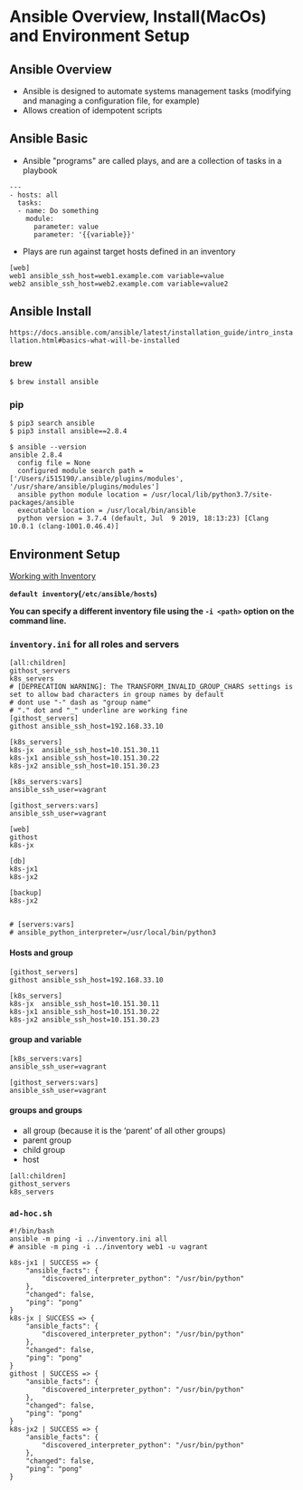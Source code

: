 # Ansible Overview, Install(MacOs) and Environment Setup

## Ansible Overview

* Ansible is designed to automate systems management tasks (modifying and managing a configuration file, for example) 
* Allows creation of idempotent scripts 


## Ansible Basic

* Ansible "programs" are called plays, and are a collection of tasks in a playbook 

```
---
- hosts: all 
  tasks: 
  - name: Do something 
    module: 
      parameter: value 
      parameter: '{{variable}}'
```
 
* Plays are run against target hosts defined in an inventory 

```
[web] 
web1 ansible_ssh_host=web1.example.com variable=value 
web2 ansible_ssh_host=web2.example.com variable=value2
```  
  
## Ansible Install

`https://docs.ansible.com/ansible/latest/installation_guide/intro_installation.html#basics-what-will-be-installed`


### brew

```
$ brew install ansible
```

### pip

```
$ pip3 search ansible
$ pip3 install ansible==2.8.4
```

```
$ ansible --version
ansible 2.8.4
  config file = None
  configured module search path = ['/Users/i515190/.ansible/plugins/modules', '/usr/share/ansible/plugins/modules']
  ansible python module location = /usr/local/lib/python3.7/site-packages/ansible
  executable location = /usr/local/bin/ansible
  python version = 3.7.4 (default, Jul  9 2019, 18:13:23) [Clang 10.0.1 (clang-1001.0.46.4)]
```

## Environment Setup

[Working with Inventory](https://docs.ansible.com/ansible/latest/user_guide/intro_inventory.html)

**`default inventory`(`/etc/ansible/hosts`)**

**You can specify a different inventory file using the `-i <path>` option on the command line.**

### `inventory.ini` for all roles and servers

```
[all:children]
githost_servers
k8s_servers
# [DEPRECATION WARNING]: The TRANSFORM_INVALID_GROUP_CHARS settings is set to allow bad characters in group names by default
# dont use "-" dash as "group name"
# "." dot and "_" underline are working fine
[githost_servers]
githost ansible_ssh_host=192.168.33.10 

[k8s_servers]
k8s-jx  ansible_ssh_host=10.151.30.11
k8s-jx1 ansible_ssh_host=10.151.30.22
k8s-jx2 ansible_ssh_host=10.151.30.23

[k8s_servers:vars]
ansible_ssh_user=vagrant

[githost_servers:vars]
ansible_ssh_user=vagrant

[web]
githost
k8s-jx

[db]
k8s-jx1
k8s-jx2

[backup]
k8s-jx2


# [servers:vars]
# ansible_python_interpreter=/usr/local/bin/python3
```

#### Hosts and group

```
[githost_servers]
githost ansible_ssh_host=192.168.33.10 

[k8s_servers]
k8s-jx  ansible_ssh_host=10.151.30.11
k8s-jx1 ansible_ssh_host=10.151.30.22
k8s-jx2 ansible_ssh_host=10.151.30.23
```

#### group and variable

```
[k8s_servers:vars]
ansible_ssh_user=vagrant

[githost_servers:vars]
ansible_ssh_user=vagrant
```

#### groups and groups

* all group (because it is the ‘parent’ of all other groups)
* parent group
* child group
* host


```
[all:children]
githost_servers
k8s_servers
```

### `ad-hoc.sh`

```
#!/bin/bash
ansible -m ping -i ../inventory.ini all
# ansible -m ping -i ../inventory web1 -u vagrant
```

```
k8s-jx1 | SUCCESS => {
    "ansible_facts": {
        "discovered_interpreter_python": "/usr/bin/python"
    },
    "changed": false,
    "ping": "pong"
}
k8s-jx | SUCCESS => {
    "ansible_facts": {
        "discovered_interpreter_python": "/usr/bin/python"
    },
    "changed": false,
    "ping": "pong"
}
githost | SUCCESS => {
    "ansible_facts": {
        "discovered_interpreter_python": "/usr/bin/python"
    },
    "changed": false,
    "ping": "pong"
}
k8s-jx2 | SUCCESS => {
    "ansible_facts": {
        "discovered_interpreter_python": "/usr/bin/python"
    },
    "changed": false,
    "ping": "pong"
}
```








